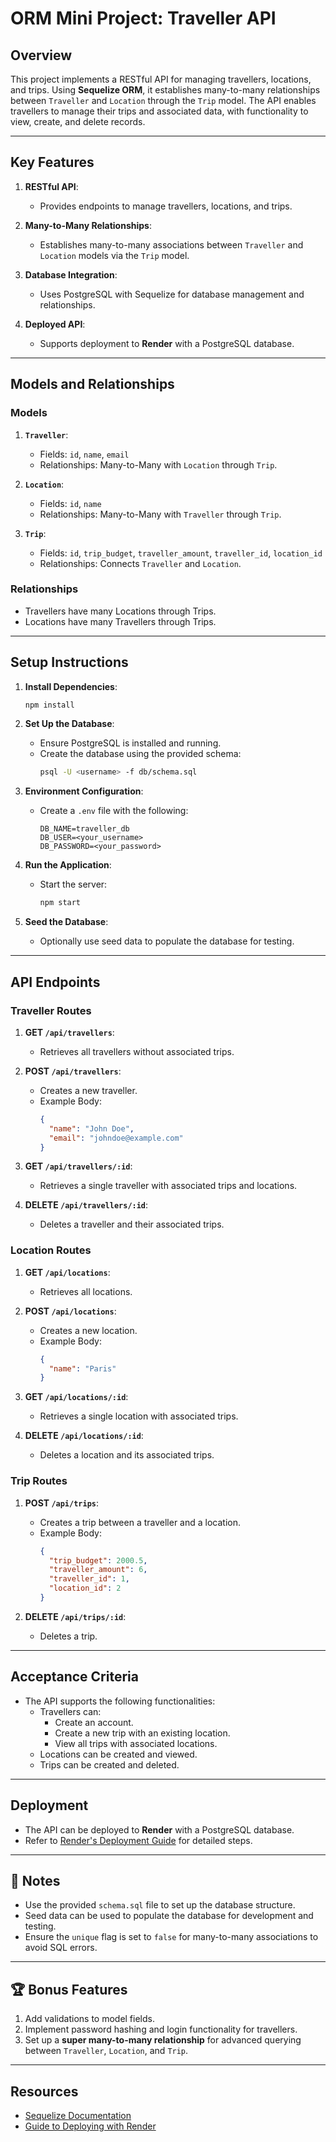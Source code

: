 # ORM Mini Project: Traveller API

## Overview

This project implements a RESTful API for managing travellers, locations, and trips. Using **Sequelize ORM**, it establishes many-to-many relationships between `Traveller` and `Location` through the `Trip` model. The API enables travellers to manage their trips and associated data, with functionality to view, create, and delete records.

---

## Key Features

1. **RESTful API**:

   - Provides endpoints to manage travellers, locations, and trips.

2. **Many-to-Many Relationships**:

   - Establishes many-to-many associations between `Traveller` and `Location` models via the `Trip` model.

3. **Database Integration**:

   - Uses PostgreSQL with Sequelize for database management and relationships.

4. **Deployed API**:
   - Supports deployment to **Render** with a PostgreSQL database.

---

## Models and Relationships

### **Models**

1. **`Traveller`**:

   - Fields: `id`, `name`, `email`
   - Relationships: Many-to-Many with `Location` through `Trip`.

2. **`Location`**:

   - Fields: `id`, `name`
   - Relationships: Many-to-Many with `Traveller` through `Trip`.

3. **`Trip`**:
   - Fields: `id`, `trip_budget`, `traveller_amount`, `traveller_id`, `location_id`
   - Relationships: Connects `Traveller` and `Location`.

### **Relationships**

- Travellers have many Locations through Trips.
- Locations have many Travellers through Trips.

---

## Setup Instructions

1. **Install Dependencies**:

   ```bash
   npm install
   ```

2. **Set Up the Database**:

   - Ensure PostgreSQL is installed and running.
   - Create the database using the provided schema:
     ```bash
     psql -U <username> -f db/schema.sql
     ```

3. **Environment Configuration**:

   - Create a `.env` file with the following:
     ```env
     DB_NAME=traveller_db
     DB_USER=<your_username>
     DB_PASSWORD=<your_password>
     ```

4. **Run the Application**:

   - Start the server:
     ```bash
     npm start
     ```

5. **Seed the Database**:
   - Optionally use seed data to populate the database for testing.

---

## API Endpoints

### **Traveller Routes**

1. **GET `/api/travellers`**:

   - Retrieves all travellers without associated trips.

2. **POST `/api/travellers`**:

   - Creates a new traveller.
   - Example Body:
     ```json
     {
       "name": "John Doe",
       "email": "johndoe@example.com"
     }
     ```

3. **GET `/api/travellers/:id`**:

   - Retrieves a single traveller with associated trips and locations.

4. **DELETE `/api/travellers/:id`**:
   - Deletes a traveller and their associated trips.

### **Location Routes**

1. **GET `/api/locations`**:

   - Retrieves all locations.

2. **POST `/api/locations`**:

   - Creates a new location.
   - Example Body:
     ```json
     {
       "name": "Paris"
     }
     ```

3. **GET `/api/locations/:id`**:

   - Retrieves a single location with associated trips.

4. **DELETE `/api/locations/:id`**:
   - Deletes a location and its associated trips.

### **Trip Routes**

1. **POST `/api/trips`**:

   - Creates a trip between a traveller and a location.
   - Example Body:
     ```json
     {
       "trip_budget": 2000.5,
       "traveller_amount": 6,
       "traveller_id": 1,
       "location_id": 2
     }
     ```

2. **DELETE `/api/trips/:id`**:
   - Deletes a trip.

---

## Acceptance Criteria

- The API supports the following functionalities:
  - Travellers can:
    - Create an account.
    - Create a new trip with an existing location.
    - View all trips with associated locations.
  - Locations can be created and viewed.
  - Trips can be created and deleted.

---

## Deployment

- The API can be deployed to **Render** with a PostgreSQL database.
- Refer to [Render's Deployment Guide](https://coding-boot-camp.github.io/full-stack/render/deploy-with-render-and-postgresql) for detailed steps.

---

## 📝 Notes

- Use the provided `schema.sql` file to set up the database structure.
- Seed data can be used to populate the database for development and testing.
- Ensure the `unique` flag is set to `false` for many-to-many associations to avoid SQL errors.

---

## 🏆 Bonus Features

1. Add validations to model fields.
2. Implement password hashing and login functionality for travellers.
3. Set up a **super many-to-many relationship** for advanced querying between `Traveller`, `Location`, and `Trip`.

---

## Resources

- [Sequelize Documentation](https://sequelize.org/master/manual/assocs.html#many-to-many-relationships)
- [Guide to Deploying with Render](https://coding-boot-camp.github.io/full-stack/render/deploy-with-render-and-postgresql)
